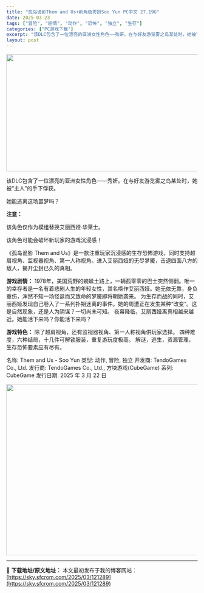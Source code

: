 ```yaml
---
title: "孤岛诡影Them and Us+新角色秀妍Soo Yun PC中文 27.19G"
date: 2025-03-23
tags: ["冒险", "剧情", "动作", "恐怖", "独立", "生存"]
categories: ["PC游戏下载"]
excerpt: "该DLC包含了一位漂亮的亚洲女性角色——秀妍。在与好友游览雾之岛某处时，她被“主人”的手下俘获。 她能逃离这场噩梦吗？ 注意： 该角色仅作为模组替换艾丽西娅·华莱士。 该角色可能会破坏新玩家的游戏沉浸感！ 《孤岛诡影 Them and Us》是一款注重玩家沉浸感的生存恐怖游戏，同时支持越肩视角、监视&hellip;"
layout: post
---
```


<img class="aligncenter size-full wp-image-121290" src="https://sky.sfcrom.com/wp-content/uploads/2025/03/2025032307542851.webp" alt="" width="660" height="308" />

该DLC包含了一位漂亮的亚洲女性角色——秀妍。在与好友游览雾之岛某处时，她被“主人”的手下俘获。

她能逃离这场噩梦吗？

<strong>注意：</strong>

该角色仅作为模组替换艾丽西娅·华莱士。

该角色可能会破坏新玩家的游戏沉浸感！

《孤岛诡影 Them and Us》是一款注重玩家沉浸感的生存恐怖游戏，同时支持越肩视角、监视器视角、第一人称视角。进入艾丽西娅的无尽梦魇，击退四面八方的敌人，揭开尘封已久的真相。

<strong>游戏剧情：</strong>
1978年，美国荒野的蜿蜒土路上，一辆孤零零的巴士突然侧翻。唯一的幸存者是一名有着悲剧人生的年轻女性，其名唤作艾丽西娅。她无依无靠，身负重伤，浑然不知一场怪诞而又致命的梦魇即将朝她袭来。
为生存而战的同时，艾丽西娅发现自己卷入了一系列扑朔迷离的事件。她的周遭正在发生某种“改变”。这是自然现象，还是人为阴谋？一切尚未可知。
夜幕降临，艾丽西娅离真相越来越近。她能活下来吗？你能活下来吗？

<strong>游戏特色：</strong>
除了越肩视角，还有监视器视角、第一人称视角供玩家选择。
四种难度，六种结局，十几件可解锁服装，重复游玩度极高。
解谜，逃生，资源管理，生存恐怖要素应有尽有。

名称: Them and Us - Soo Yun
类型: 动作, 冒险, 独立
开发商: TendoGames Co., Ltd.
发行商: TendoGames Co., Ltd., 方块游戏(CubeGame)
系列: CubeGame
发行日期: 2025 年 3 月 22 日

<img class="aligncenter size-full wp-image-121291" src="https://sky.sfcrom.com/wp-content/uploads/2025/03/2025032307553531.webp" alt="" width="1000" height="450" />

---
📖 **下载地址/原文地址：** 本文最初发布于我的博客网站：[https://sky.sfcrom.com/2025/03/121289](https://sky.sfcrom.com/2025/03/121289)
